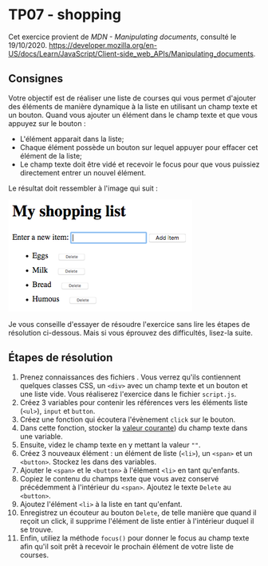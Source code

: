 # TP07 - shopping

Cet exercice provient de *MDN - Manipulating documents*, consulté le 19/10/2020. https://developer.mozilla.org/en-US/docs/Learn/JavaScript/Client-side_web_APIs/Manipulating_documents.

## Consignes

Votre objectif est de réaliser une liste de courses qui vous permet d'ajouter des éléments de manière dynamique à la liste en utilisant un champ texte et un bouton.
Quand vous ajouter un élément dans le champ texte et que vous appuyez sur le bouton :

* L'élément apparait dans la liste;
* Chaque élément possède un bouton sur lequel appuyer pour effacer cet élément de la liste;
* Le champ texte doit être vidé et recevoir le focus pour que vous puissiez directement entrer un nouvel élément.

Le résultat doit ressembler à l'image qui suit :

![Résultat attendu](shopping-list.png)

Je vous conseille d'essayer de résoudre l'exercice sans lire les étapes de résolution ci-dessous.
Mais si vous éprouvez des difficultés, lisez-la suite.

## Étapes de résolution

1. Prenez connaissances des fichiers .
   Vous verrez qu'ils contiennent quelques classes CSS, un `<div>` avec un champ texte et un bouton et une liste vide.
   Vous réaliserez l'exercice dans le fichier `script.js`.
2. Créez 3 variables pour contenir les références vers les éléments liste (`<ul>`), `input` et `button`.
3. Créez une fonction qui écoutera l'évènement `click` sur le bouton.
4. Dans cette fonction, stocker la [valeur courante](https://developer.mozilla.org/en-US/docs/Web/API/HTMLInputElement#Properties)) du champ texte dans une variable.
5. Ensuite, videz le champ texte en y mettant la valeur `""`.
6. Créez 3 nouveaux élément : un élément de liste (`<li>`), un `<span>` et un `<button>`.
   Stockez les dans des variables.
7. Ajouter le `<span>` et le `<button>` à l'élément `<li>` en tant qu'enfants.
8. Copiez le contenu du champs texte que vous avez conservé précédemment à l'intérieur du `<span>`.
   Ajoutez le texte `Delete` au `<button>`.
9. Ajoutez l'élément `<li>` à la liste en tant qu'enfant.
10. Enregistrez un écouteur au bouton `Delete`, de telle manière que quand il reçoit un click, il supprime l'élément de liste entier à l'intérieur duquel il se trouve.
11. Enfin, utiliez la méthode `focus()` pour donner le focus au champ texte afin qu'il soit prêt à recevoir le prochain élément de votre liste de courses.
